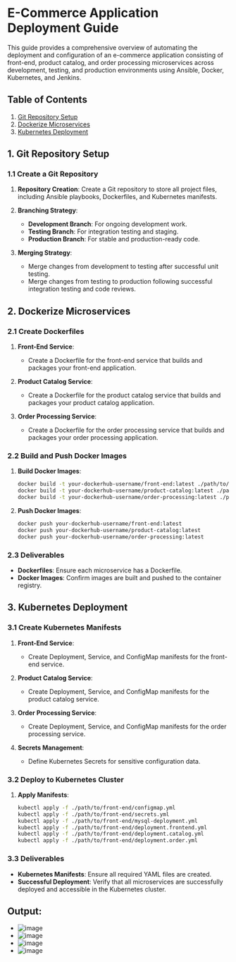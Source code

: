 # E-Commerce Application Deployment Guide

This guide provides a comprehensive overview of automating the deployment and configuration of an e-commerce application consisting of front-end, product catalog, and order processing microservices across development, testing, and production environments using Ansible, Docker, Kubernetes, and Jenkins.

## Table of Contents
1. [Git Repository Setup](#git-repository-setup)
2. [Dockerize Microservices](#dockerize-microservices)
3. [Kubernetes Deployment](#kubernetes-deployment)

## 1. Git Repository Setup

### 1.1 Create a Git Repository

1. **Repository Creation**: Create a Git repository to store all project files, including Ansible playbooks, Dockerfiles, and Kubernetes manifests.

2. **Branching Strategy**:
    - **Development Branch**: For ongoing development work.
    - **Testing Branch**: For integration testing and staging.
    - **Production Branch**: For stable and production-ready code.

3. **Merging Strategy**:
    - Merge changes from development to testing after successful unit testing.
    - Merge changes from testing to production following successful integration testing and code reviews.

## 2. Dockerize Microservices

### 2.1 Create Dockerfiles

1. **Front-End Service**:
    - Create a Dockerfile for the front-end service that builds and packages your front-end application.

2. **Product Catalog Service**:
    - Create a Dockerfile for the product catalog service that builds and packages your product catalog application.

3. **Order Processing Service**:
    - Create a Dockerfile for the order processing service that builds and packages your order processing application.

### 2.2 Build and Push Docker Images

1. **Build Docker Images**:
    ```bash
    docker build -t your-dockerhub-username/front-end:latest ./path/to/front-end
    docker build -t your-dockerhub-username/product-catalog:latest ./path/to/product-catalog
    docker build -t your-dockerhub-username/order-processing:latest ./path/to/order-processing
    ```

2. **Push Docker Images**:
    ```bash
    docker push your-dockerhub-username/front-end:latest
    docker push your-dockerhub-username/product-catalog:latest
    docker push your-dockerhub-username/order-processing:latest
    ```

### 2.3 Deliverables

- **Dockerfiles**: Ensure each microservice has a Dockerfile.
- **Docker Images**: Confirm images are built and pushed to the container registry.

## 3. Kubernetes Deployment

### 3.1 Create Kubernetes Manifests

1. **Front-End Service**:
    - Create Deployment, Service, and ConfigMap manifests for the front-end service.

2. **Product Catalog Service**:
    - Create Deployment, Service, and ConfigMap manifests for the product catalog service.

3. **Order Processing Service**:
    - Create Deployment, Service, and ConfigMap manifests for the order processing service.

4. **Secrets Management**:
    - Define Kubernetes Secrets for sensitive configuration data.

### 3.2 Deploy to Kubernetes Cluster

1. **Apply Manifests**:
    ```bash
    kubectl apply -f ./path/to/front-end/configmap.yml
    kubectl apply -f ./path/to/front-end/secrets.yml
    kubectl apply -f ./path/to/front-end/mysql-deployment.yml
    kubectl apply -f ./path/to/front-end/deployment.frontend.yml
    kubectl apply -f ./path/to/front-end/deployment.catalog.yml
    kubectl apply -f ./path/to/front-end/deployment.order.yml
    ```

### 3.3 Deliverables

- **Kubernetes Manifests**: Ensure all required YAML files are created.
- **Successful Deployment**: Verify that all microservices are successfully deployed and accessible in the Kubernetes cluster.

## Output:
- ![image](https://github.com/user-attachments/assets/a2b61197-de21-4a51-aa62-32ed6f509c89)
- ![image](https://github.com/user-attachments/assets/e5002e40-8755-43c0-87e0-59998f14766a)
- ![image](https://github.com/user-attachments/assets/3e198ef4-916a-44c6-af0f-c1832a43a1fa)
- ![image](https://github.com/user-attachments/assets/9a1b4c96-d972-4254-ab90-a59931259752)





